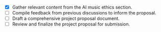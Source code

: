 - [x] Gather relevant content from the AI music ethics section.
- [ ] Compile feedback from previous discussions to inform the proposal.
- [ ] Draft a comprehensive project proposal document.
- [ ] Review and finalize the project proposal for submission.